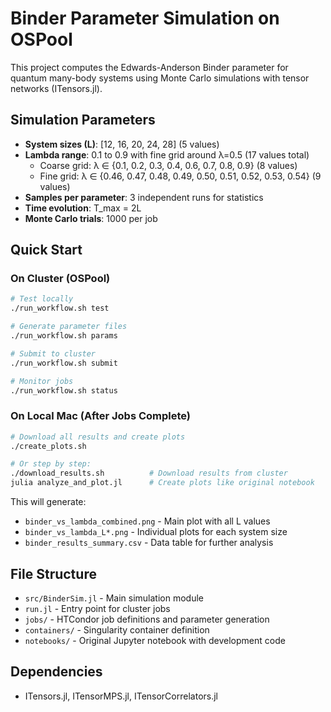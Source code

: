 # Binder Parameter Simulation on OSPool
This project computes the Edwards-Anderson Binder parameter for quantum many-body systems using Monte Carlo simulations with tensor networks (ITensors.jl).

## Simulation Parameters

- **System sizes (L)**: [12, 16, 20, 24, 28] (5 values)
- **Lambda range**: 0.1 to 0.9 with fine grid around λ=0.5 (17 values total)
  - Coarse grid: λ ∈ {0.1, 0.2, 0.3, 0.4, 0.6, 0.7, 0.8, 0.9} (8 values)
  - Fine grid: λ ∈ {0.46, 0.47, 0.48, 0.49, 0.50, 0.51, 0.52, 0.53, 0.54} (9 values)
- **Samples per parameter**: 3 independent runs for statistics
- **Time evolution**: T_max = 2L
- **Monte Carlo trials**: 1000 per job

## Quick Start

### On Cluster (OSPool)
```bash
# Test locally
./run_workflow.sh test

# Generate parameter files
./run_workflow.sh params

# Submit to cluster
./run_workflow.sh submit

# Monitor jobs
./run_workflow.sh status
```

### On Local Mac (After Jobs Complete)
```bash
# Download all results and create plots
./create_plots.sh

# Or step by step:
./download_results.sh          # Download results from cluster
julia analyze_and_plot.jl      # Create plots like original notebook
```

This will generate:
- `binder_vs_lambda_combined.png` - Main plot with all L values
- `binder_vs_lambda_L*.png` - Individual plots for each system size
- `binder_results_summary.csv` - Data table for further analysis

## File Structure

- `src/BinderSim.jl` - Main simulation module
- `run.jl` - Entry point for cluster jobs
- `jobs/` - HTCondor job definitions and parameter generation
- `containers/` - Singularity container definition
- `notebooks/` - Original Jupyter notebook with development code

## Dependencies

- ITensors.jl, ITensorMPS.jl, ITensorCorrelators.jl

